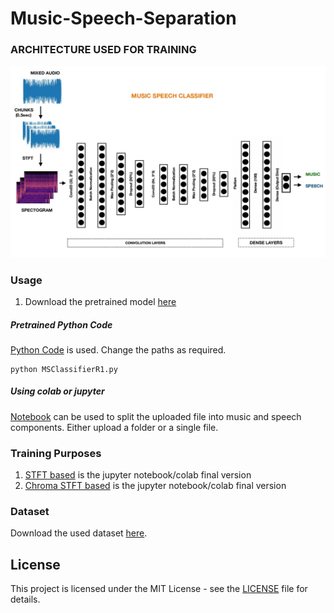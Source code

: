 # Music-Speech-Separation


### ARCHITECTURE USED FOR TRAINING

![MusicSpeechClassifier](MusicSpeechClassifier.jpg)


### Usage

1. Download the pretrained model [here](https://drive.google.com/file/d/1-8ghpk711viQxyKR-acVk0_ZRrV7-hd4/view?usp=sharing)

##### Pretrained Python Code

[Python Code](MSClassifierR1.py) is used. Change the paths as required.
```
python MSClassifierR1.py
```


##### Using colab or jupyter

[Notebook](MSClassifierR1.ipynb) can be used to split the uploaded file into music and speech components. Either upload a folder or a single file.


### Training Purposes

1. [STFT based](MSClassifierV2.ipynb) is the jupyter notebook/colab final version
2. [Chroma STFT based](MSClassifierV3.ipynb) is the jupyter notebook/colab final version


### Dataset

Download the used dataset [here]().


## License

This project is licensed under the MIT License - see the [LICENSE](https://github.com/its-rajesh/Audio-Bleeding-Removal/blob/cde41b94a1be385efc46888a04b30a7b82c33375/LICENSE) file for details.

